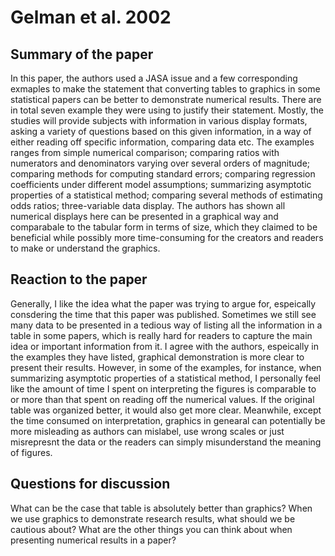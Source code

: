 # Gelman et al. 2002
## Summary of the paper
In this paper, the authors used a JASA issue and a few corresponding exmaples to make the statement that converting tables to graphics in some statistical papers can be better to demonstrate numerical results. There are in total seven example they were using to justify their statement. Mostly, the studies will provide subjects with information in various display formats, asking a variety of questions based on this given information, in a way of either reading off specific information, comparing data etc. The examples ranges from simple numerical comparison; comparing ratios with numerators and denominators varying over several orders of magnitude; comparing methods for computing standard errors; comparing regression coefficients under different model assumptions; summarizing asymptotic properties of a statistical method; comparing several methods of estimating odds ratios; three-variable data display. The authors has shown all numerical displays here can be presented in a graphical way and comparabale to the tabular form in terms of size, which they claimed to be beneficial while possibly more time-consuming for the creators and readers to make or understand the graphics.
## Reaction to the paper
Generally, I like the idea what the paper was trying to argue for, espeically consdering the time that this paper was published. Sometimes we still see many data to be presented in a tedious way of listing all the information in a table in some papers, which is really hard for readers to capture the main idea or important information from it. I agree with the authors, espeically in the examples they have listed, graphical demonstration is more clear to present their results. However, in some of the examples, for instance, when summarizing asymptotic properties of a statistical method, I personally feel like the amount of time I spent on interpreting the figures is comparable to or more than that spent on reading off the numerical values. If the original table was organized better, it would also get more clear. Meanwhile, except the time consumed on interpretation, graphics in genearal can potentially be more misleading as authors can mislabel, use wrong scales or just misrepresnt the data or the readers can simply misunderstand the meaning of figures.
## Questions for discussion
What can be the case that table is absolutely better than graphics?
When we use graphics to demonstrate research results, what should we be cautious about?
What are the other things you can think about when presenting numerical results in a paper?

